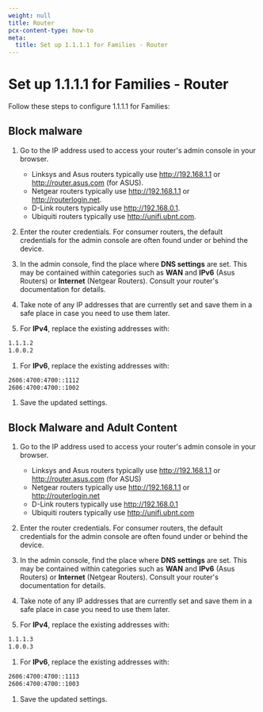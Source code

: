 ```yaml
---
weight: null
title: Router
pcx-content-type: how-to
meta:
  title: Set up 1.1.1.1 for Families - Router
---
```


# Set up 1.1.1.1 for Families - Router

Follow these steps to configure 1.1.1.1 for Families:

## Block malware

1.  Go to the IP address used to access your router's admin console in your browser.

    - Linksys and Asus routers typically use <http://192.168.1.1> or <http://router.asus.com> (for ASUS).
    - Netgear routers typically use <http://192.168.1.1> or <http://routerlogin.net>.
    - D-Link routers typically use <http://192.168.0.1>.
    - Ubiquiti routers typically use <http://unifi.ubnt.com>.

2.  Enter the router credentials. For consumer routers, the default credentials for the admin console are often found under or behind the device.

3.  In the admin console, find the place where **DNS settings** are set. This may be contained within categories such as **WAN** and **IPv6** (Asus Routers) or **Internet** (Netgear Routers). Consult your router's documentation for details.

4.  Take note of any IP addresses that are currently set and save them in a safe place in case you need to use them later.

5.  For **IPv4**, replace the existing addresses with:

```txt
1.1.1.2
1.0.0.2
```

1.  For **IPv6**, replace the existing addresses with:

```txt
2606:4700:4700::1112
2606:4700:4700::1002
```

1.  Save the updated settings.

## Block Malware and Adult Content

1.  Go to the IP address used to access your router's admin console in your browser.

    - Linksys and Asus routers typically use <http://192.168.1.1> or <http://router.asus.com> (for ASUS)
    - Netgear routers typically use <http://192.168.1.1> or <http://routerlogin.net>
    - D-Link routers typically use <http://192.168.0.1>
    - Ubiquiti routers typically use <http://unifi.ubnt.com>

2.  Enter the router credentials. For consumer routers, the default credentials for the admin console are often found under or behind the device.

3.  In the admin console, find the place where **DNS settings** are set. This may be contained within categories such as **WAN** and **IPv6** (Asus Routers) or **Internet** (Netgear Routers). Consult your router's documentation for details.

4.  Take note of any IP addresses that are currently set and save them in a safe place in case you need to use them later.

5.  For **IPv4**, replace the existing addresses with:

```txt
1.1.1.3
1.0.0.3
```

1.  For **IPv6**, replace the existing addresses with:

```txt
2606:4700:4700::1113
2606:4700:4700::1003
```

1.  Save the updated settings.
